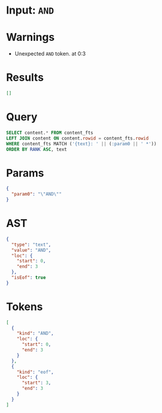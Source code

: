 # Input: `AND`

# Warnings

- Unexpected `AND` token. at 0:3

# Results
```json
[]
```

# Query

```sql
SELECT content.* FROM content_fts
LEFT JOIN content ON content.rowid = content_fts.rowid
WHERE content_fts MATCH ('{text}: ' || (:param0 || ' *'))
ORDER BY RANK ASC, text
```

# Params

```json
{
  "param0": "\"AND\""
}
```

# AST

```json
{
  "type": "text",
  "value": "AND",
  "loc": {
    "start": 0,
    "end": 3
  },
  "isEof": true
}
```

# Tokens
```json
[
  {
    "kind": "AND",
    "loc": {
      "start": 0,
      "end": 3
    }
  },
  {
    "kind": "eof",
    "loc": {
      "start": 3,
      "end": 3
    }
  }
]
```